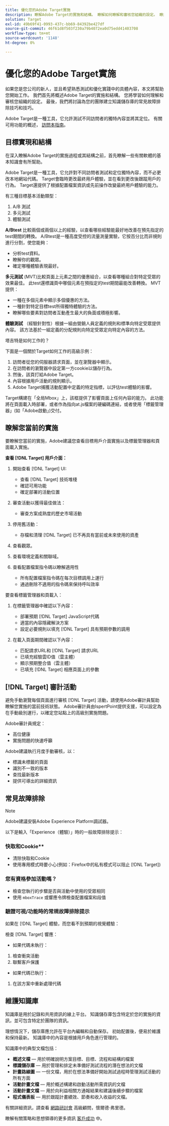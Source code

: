 ```yaml
---
title: 優化您的Adobe Target實施
description: 瞭解Adobe Target的實施和結構。 瞭解如何瞭解和審核您組織的設定。 瞭解為團隊建立知識庫的常見故障排除技巧和技巧。
solution: Target
exl-id: 49b69f41-0993-437c-bb69-84392be427df
source-git-commit: 46f61d8f503f230a79b4072ea0d75edd41403708
workflow-type: tm+mt
source-wordcount: '1148'
ht-degree: 0%

---
```


# 優化您的Adobe Target實施

如果您是您公司的新人，並且希望熟悉測試和優化實踐中的具體內容，本文將幫助您開始工作。 我們首先將概述Adobe Target的實施和結構。 您將學習如何理解和審核您組織的設定。 最後，我們將討論為您的團隊建立知識儲存庫的常見故障排除技巧和技巧。

Adobe Target是一種工具，它允許測試不同訪問者的獨特內容並將其定位。 有關可用功能的概述， [訪問本指南](https://experienceleague.adobe.com/docs/target/using/introduction/intro.html?lang=en)。

## 目標實現和結構

在深入瞭解Adobe Target的實施過程或其結構之前，首先瞭解一些有關軟體的基本知識會有所幫助。

Adobe Target是一種工具，它允許對不同訪問者測試和定位獨特內容，而不必更改本地網站代碼。 Target會臨時更改最終用戶體驗，並在看到更改後跟蹤用戶的行為。 Target還提供了根據配置檔案資訊或先前操作改變最終用戶體驗的能力。

有三種目標基本活動類型：

1. A/B 測試
2. 多元測試
3. 體驗測試

**A/Btest** 比較兩個或兩個以上的經驗，以查看哪些經驗能最好地改善在預先指定的test期間的轉換。 A/Btest是一種高度受控的流量測量實驗，它按百分比而非規則進行分割，使您能夠：

* 分析test資料。
* 瞭解你的觀眾。
* 確定哪種體驗表現最好。

**多元測試** (MVT)比較頁面上元素之間的優惠組合，以查看哪種組合對特定受眾的效果最佳。 此test還標識頁中哪個元素在預指定的test期間最能改善轉換。 MVT提供：

* 一種在多個元素中顯示多個優惠的方法。
* 一種針對特定目標test所得獨特體驗的方法。
* 瞭解哪些要素對訪問者互動產生最大的負面或積極影響。

**體驗測試** （經驗針對性）根據一組由營銷人員定義的規則和標準向特定受眾提供內容。 該方法基於一組定義的分配規則向特定受眾定向特定內容的方法。

塔吉特是如何工作的？

下面是一個關於Target如何工作的高級示例：

1. 訪問者從您的伺服器請求頁面，並在瀏覽器中顯示。
1. 在訪問者的瀏覽器中設定第一方cookie以儲存行為。
1. 然後，該頁打給Adobe Target。
1. 內容根據用戶活動的規則顯示。
1. Adobe Target捕獲活動配置中定義的特定指標，以評估test體驗的影響。

Target構建在「全局Mbox」上，該框提供了影響頁面上任何內容的能力。 此功能將在頁面載入時部署，或者作為指向at.js檔案的硬編碼連結，或者使用「標籤管理器」(如「Adobe啟動」)交付。

## 瞭解您當前的實施

要瞭解您當前的實施，Adobe建議您查看目標用戶介面實施以及標籤管理器和頁面載入實施。

**查看 [!DNL Target] 用戶介面：**

1. 開始查看 [!DNL Target] UI:

   * 查看 [!DNL Target] 技術堆棧
   * 確認可用功能
   * 確定部署的活動位置

1. 審查活動以獲得最佳做法：

   * 審查方案成熟度的歷史市場活動

1. 停用舊活動：

   * 存檔和清理 [!DNL Target] 已不再具有當前或未來使用的資產

1. 查看觀眾。

1. 查看環境定義和關聯域。

1. 查看配置檔案指令碼以瞭解適用性

   * 所有配置檔案指令碼在每次目標調用上運行
   * 通過刪除不適用的指令碼來保持呼叫效率

要查看標籤管理器和頁載入：

1. 在標籤管理器中確認以下內容：

   * 部署預期 [!DNL Target] JavaScript代碼
   * 適當的內容隱藏解決方案
   * 設定必要規則以填充 [!DNL Target] 具有預期參數的調用

1. 在載入頁面期間確認以下內容：

   * 匹配請求URL和 [!DNL Target] 請求URL
   * 已填充經驗雲ID值（雲主體）
   * 顯示預期整合值（雲主體）
   * 已填充 [!DNL Target] 相應頁面上的參數

## [!DNL Target] 審計活動

避免手動瀏覽每個頁面進行審核 [!DNL Target] 活動，請使用Adobe審計員幫助瞭解您實施的當前技術狀態。 Adobe審計員由IspertPoint提供支援，可以設定為在手動級別運行，以確定您站點上的高級別實施問題。

Adobe審計員規定：

* 高位健康
* 實施問題的快速呼籲

Adobe建議執行月度手動審核，以：

* 標識未標籤的頁面
* 識別不一致的版本
* 查找最新版本
* 提供可導出的詳細資訊

## 常見故障排除

>[!NOTE]
>
>Adobe建議安裝Adobe Experience Platform調試器。

以下是輸入「Experience（體驗）」時的一般故障排除提示：

### 快取和Cookie**

* 清除快取和Cookie
* 使用專用模式時要小心(例如：Firefox中的私有模式可以阻止 [!DNL Target])

### 您有資格參加活動嗎？

* 檢查您執行的步驟是否與活動中使用的受眾相同
* 使用 `mboxTrace` 或響應令牌檢查配置檔案和段值

### 驗證可視/功能時的常規故障排除提示

如果在 [!DNL Target] 體驗，而您看不到預期的視覺體驗：

檢查 [!DNL Target] 響應：

* 如果代碼未執行：

1. 檢查衝突活動
1. 聯繫客戶保護

* 如果代碼已執行：

1. 在該方案中重新處理代碼

## 維護知識庫

知識庫是用於記錄和共用資訊的線上平台。 知識儲存庫包含特定於您的實施的資訊，並可包含特定於團隊的資訊。

理想情況下，儲存庫應允許在平台內編輯和自動保存。 初始配置後，便易於維護和保持最新。 知識庫中的內容是根據用戶角色進行管理的。

知識庫中的典型文檔包括：

* **概述文檔**  — 用於明確說明方案目標、目標、流程和結構的檔案
* **標識儲存庫**  — 用於管理和排定未準備好測試流程的潛在想法的文檔
* **計畫路線圖**  — 一份文檔，用於在想法準備好開始測試過程時管理測試活動的所有方面
* **活動計畫文檔**  — 用於概述構建和啟動活動所需資訊的文檔
* **活動計畫文檔**  — 用於向利益相關方通報結果和建議後續步驟的檔案
* **程式儀表板**  — 用於跟蹤計畫績效、節奏和收入收益的文檔。

有關詳細資訊，請查看 [網路研討會](https://adobecustomersuccess.adobeconnect.com/p4p7xlp7dh42mp4/) 高級顧問，懷爾德·弗里德。

瞭解有關策略和思想領導的更多資訊 [客戶成功](https://experienceleague.corp.adobe.com/docs/customer-success/customer-success/overview.html) 中。
